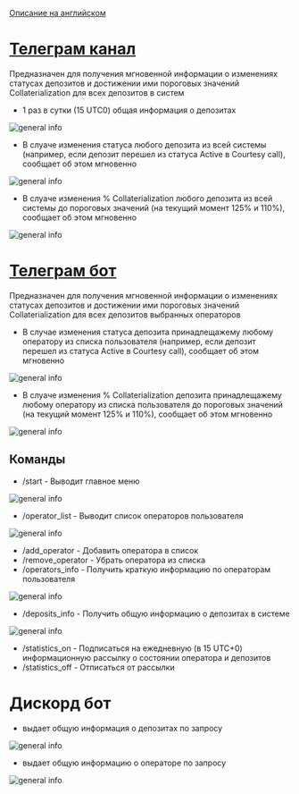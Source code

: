[Описание на английском](README.md)

# [Телеграм канал](https://t.me/tbtcliquidationsinfo)

Предназначен для получения мгновенной информации о изменениях статусах депозитов и достижении ими пороговых значений Collaterialization для всех депозитов в систем

-	1 раз в сутки (15 UTC0) общая информация о депозитах

![general info](public/screenshot1.jpg)

-	В слуаче изменения статуса любого депозита из всей системы (например, если депозит перешел из статуса Active в  Courtesy call), сообщает об этом мгновенно

![general info](public/screenshot2.jpg)

-	В слуаче изменения % Collaterialization любого депозита из всей системы до пороговых значений (на текущий момент 125% и 110%), сообщает об этом мгновенно

![general info](public/screenshot3.jpg)


# [Телеграм бот](https://t.me/tBTC_Liquidationsbot)

Предназначен для получения мгновенной информации о изменениях статусах депозитов и достижении ими пороговых значений Collaterialization для всех депозитов выбранных операторов

- В случае изменения статуса депозита принадлещажему любому оператору из списка пользователя (например, если депозит перешел из статуса Active в  Courtesy call), сообщает об этом мгновенно

![general info](public/screenshot4.jpg)

-	В слуаче изменения % Collaterialization депозита принадлещажему любому оператору из списка пользователя  до пороговых значений (на текущий момент 125% и 110%), сообщает об этом мгновенно

![general info](public/screenshot5.jpg)

## Команды 

- /start - Выводит главное меню

![general info](public/screenshot6.jpg)

- /operator_list - Выводит список операторов пользователя

![general info](public/screenshot7.jpg)

- /add_operator - Добавить оператора в список
- /remove_operator - Убрать оператора из списка
- /operators_info - Получить краткую информацию по операторам пользователя

![general info](public/screenshot8.jpg)

- /deposits_info - Получить общую информацию о депозитах в системе

![general info](public/screenshot9.jpg)

- /statistics_on - Подписаться на ежедневную (в 15 UTC+0) информационную рассылку о состоянии оператора и депозитов
- /statistics_off - Отписаться от рассылки

# Дискорд бот

- выдает общую информация о депозитах по запросу

![general info](public/screenshot10.jpg)

- выдает общую информацию о операторе по запросу 

![general info](public/screenshot11.jpg)